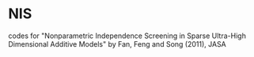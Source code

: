 # NIS
codes for "Nonparametric Independence Screening in Sparse Ultra-High Dimensional Additive Models" by Fan, Feng and Song (2011), JASA
